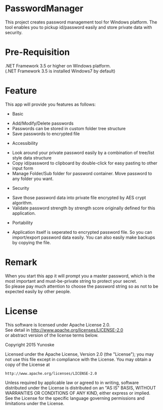 # PasswordManager
This project creates password management tool for Windows platform. The tool enables you to pickup id/password easily and store private data with security.

# Pre-Requisition
.NET Framework 3.5 or higher on Windows platform.  
(.NET Framework 3.5 is installed Windows7 by default)  

# Feature
This app will provide you features as follows:  

* Basic
 - Add/Modify/Delete passwords
 - Passwords can be stored in custom folder tree structure
 - Save passwords to encrypted file
* Accessibility
 - Look around your private password easily by a combination of tree/list style data structure
 - Copy id/password to clipboard by double-click for easy pasting to other input form
 - Manage Folder/Sub folder for password container. Move password to any folder you want.
* Security
 - Save those password data into private file encrypted by AES crypt algorithm.
 - Validate password strength by strength score originally defined for this application.
* Portability
 - Application itself is seperated to encrypted password file. So you can import/export password data easily. You can also easily make backups by copying the file.

# Remark
When you start this app it will prompt you a master password, which is the most important and must-be-private string to protect your secret.  
So please pay much attention to choose the password string so as not to be expected easily by other people.

# License
This software is licensed under Apache License 2.0.  
See detail in http://www.apache.org/licenses/LICENSE-2.0  
 or abstract version of the license terms below.

Copyright 2015 Yunoske

Licensed under the Apache License, Version 2.0 (the "License");
you may not use this file except in compliance with the License.
You may obtain a copy of the License at

    http://www.apache.org/licenses/LICENSE-2.0

Unless required by applicable law or agreed to in writing, software
distributed under the License is distributed on an "AS IS" BASIS,
WITHOUT WARRANTIES OR CONDITIONS OF ANY KIND, either express or implied.
See the License for the specific language governing permissions and
limitations under the License.
